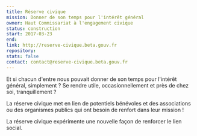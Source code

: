 ```yaml
---
title: Réserve civique
mission: Donner de son temps pour l'intérêt général
owner: Haut Commissariat à l'engagement civique
status: construction
start: 2017-03-23
end:
link: http://reserve-civique.beta.gouv.fr
repository:
stats: false
contact: contact@reserve-civique.beta.gouv.fr
---
```


Et si chacun d'entre nous pouvait donner de son temps pour l'intérêt général, simplement ?
Se rendre utile, occasionnellement et près de chez soi, tranquillement ?

La réserve civique met en lien de potentiels bénévoles et des associations ou des organismes publics qui ont besoin de renfort dans leur mission !

La réserve civique expérimente une nouvelle façon de renforcer le lien social.
